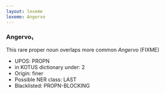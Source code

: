 ```yaml
---
layout: lexeme
lexeme: Angervo
---
```


###  Angervo₁

This rare proper noun overlaps more common *Angervo* (FIXME)
* UPOS:  PROPN
* in KOTUS dictionary under:  2
* Origin:  finer
* Possible NER class:  LAST
* Blacklisted:  PROPN-BLOCKING

